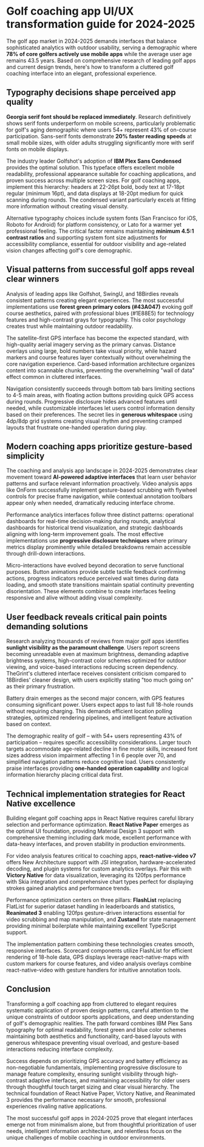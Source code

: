 # Golf coaching app UI/UX transformation guide for 2024-2025

The golf app market in 2024-2025 demands interfaces that balance sophisticated analytics with outdoor usability, serving a demographic where **78% of core golfers actively use mobile apps** while the average user age remains 43.5 years. Based on comprehensive research of leading golf apps and current design trends, here's how to transform a cluttered golf coaching interface into an elegant, professional experience.

## Typography decisions shape perceived app quality

**Georgia serif font should be replaced immediately**. Research definitively shows serif fonts underperform on mobile screens, particularly problematic for golf's aging demographic where users 54+ represent 43% of on-course participation. Sans-serif fonts demonstrate **20% faster reading speeds** at small mobile sizes, with older adults struggling significantly more with serif fonts on mobile displays.

The industry leader Golfshot's adoption of **IBM Plex Sans Condensed** provides the optimal solution. This typeface offers excellent mobile readability, professional appearance suitable for coaching applications, and proven success across multiple screen sizes. For golf coaching apps, implement this hierarchy: headers at 22-26pt bold, body text at 17-18pt regular (minimum 16pt), and data displays at 18-20pt medium for quick scanning during rounds. The condensed variant particularly excels at fitting more information without creating visual density.

Alternative typography choices include system fonts (San Francisco for iOS, Roboto for Android) for platform consistency, or Lato for a warmer yet professional feeling. The critical factor remains maintaining **minimum 4.5:1 contrast ratios** and supporting system font size adjustments for accessibility compliance, essential for outdoor visibility and age-related vision changes affecting golf's core demographic.

## Visual patterns from successful golf apps reveal clear winners

Analysis of leading apps like Golfshot, SwingU, and 18Birdies reveals consistent patterns creating elegant experiences. The most successful implementations use **forest green primary colors (#43A047)** evoking golf course aesthetics, paired with professional blues (#1E88E5) for technology features and high-contrast grays for typography. This color psychology creates trust while maintaining outdoor readability.

The satellite-first GPS interface has become the expected standard, with high-quality aerial imagery serving as the primary canvas. Distance overlays using large, bold numbers take visual priority, while hazard markers and course features layer contextually without overwhelming the core navigation experience. Card-based information architecture organizes content into scannable chunks, preventing the overwhelming "wall of data" effect common in cluttered interfaces.

Navigation consistently succeeds through bottom tab bars limiting sections to 4-5 main areas, with floating action buttons providing quick GPS access during rounds. Progressive disclosure hides advanced features until needed, while customizable interfaces let users control information density based on their preferences. The secret lies in **generous whitespace** using 4dp/8dp grid systems creating visual rhythm and preventing cramped layouts that frustrate one-handed operation during play.

## Modern coaching apps prioritize gesture-based simplicity

The coaching and analysis app landscape in 2024-2025 demonstrates clear movement toward **AI-powered adaptive interfaces** that learn user behavior patterns and surface relevant information proactively. Video analysis apps like OnForm successfully implement gesture-based scrubbing with flywheel controls for precise frame navigation, while contextual annotation toolbars appear only when needed, dramatically reducing interface chrome.

Performance analytics interfaces follow three distinct patterns: operational dashboards for real-time decision-making during rounds, analytical dashboards for historical trend visualization, and strategic dashboards aligning with long-term improvement goals. The most effective implementations use **progressive disclosure techniques** where primary metrics display prominently while detailed breakdowns remain accessible through drill-down interactions.

Micro-interactions have evolved beyond decoration to serve functional purposes. Button animations provide subtle tactile feedback confirming actions, progress indicators reduce perceived wait times during data loading, and smooth state transitions maintain spatial continuity preventing disorientation. These elements combine to create interfaces feeling responsive and alive without adding visual complexity.

## User feedback reveals critical pain points demanding solutions

Research analyzing thousands of reviews from major golf apps identifies **sunlight visibility as the paramount challenge**. Users report screens becoming unreadable even at maximum brightness, demanding adaptive brightness systems, high-contrast color schemes optimized for outdoor viewing, and voice-based interactions reducing screen dependency. TheGrint's cluttered interface receives consistent criticism compared to 18Birdies' cleaner design, with users explicitly stating "too much going on" as their primary frustration.

Battery drain emerges as the second major concern, with GPS features consuming significant power. Users expect apps to last full 18-hole rounds without requiring charging. This demands efficient location polling strategies, optimized rendering pipelines, and intelligent feature activation based on context.

The demographic reality of golf – with 54+ users representing 43% of participation – requires specific accessibility considerations. Larger touch targets accommodate age-related decline in fine motor skills, increased font sizes address vision impairment affecting 1 in 6 people over 70, and simplified navigation patterns reduce cognitive load. Users consistently praise interfaces providing **one-handed operation capability** and logical information hierarchy placing critical data first.

## Technical implementation strategies for React Native excellence

Building elegant golf coaching apps in React Native requires careful library selection and performance optimization. **React Native Paper** emerges as the optimal UI foundation, providing Material Design 3 support with comprehensive theming including dark mode, excellent performance with data-heavy interfaces, and proven stability in production environments.

For video analysis features critical to coaching apps, **react-native-video v7** offers New Architecture support with JSI integration, hardware-accelerated decoding, and plugin systems for custom analytics overlays. Pair this with **Victory Native** for data visualization, leveraging its 120fps performance with Skia integration and comprehensive chart types perfect for displaying strokes gained analytics and performance trends.

Performance optimization centers on three pillars: **FlashList** replacing FlatList for superior dataset handling in leaderboards and statistics, **Reanimated 3** enabling 120fps gesture-driven interactions essential for video scrubbing and map manipulation, and **Zustand** for state management providing minimal boilerplate while maintaining excellent TypeScript support.

The implementation pattern combining these technologies creates smooth, responsive interfaces. Scorecard components utilize FlashList for efficient rendering of 18-hole data, GPS displays leverage react-native-maps with custom markers for course features, and video analysis overlays combine react-native-video with gesture handlers for intuitive annotation tools.

## Conclusion

Transforming a golf coaching app from cluttered to elegant requires systematic application of proven design patterns, careful attention to the unique constraints of outdoor sports applications, and deep understanding of golf's demographic realities. The path forward combines IBM Plex Sans typography for optimal readability, forest green and blue color schemes maintaining both aesthetics and functionality, card-based layouts with generous whitespace preventing visual overload, and gesture-based interactions reducing interface complexity.

Success depends on prioritizing GPS accuracy and battery efficiency as non-negotiable fundamentals, implementing progressive disclosure to manage feature complexity, ensuring sunlight visibility through high-contrast adaptive interfaces, and maintaining accessibility for older users through thoughtful touch target sizing and clear visual hierarchy. The technical foundation of React Native Paper, Victory Native, and Reanimated 3 provides the performance necessary for smooth, professional experiences rivaling native applications.

The most successful golf apps in 2024-2025 prove that elegant interfaces emerge not from minimalism alone, but from thoughtful prioritization of user needs, intelligent information architecture, and relentless focus on the unique challenges of mobile coaching in outdoor environments.